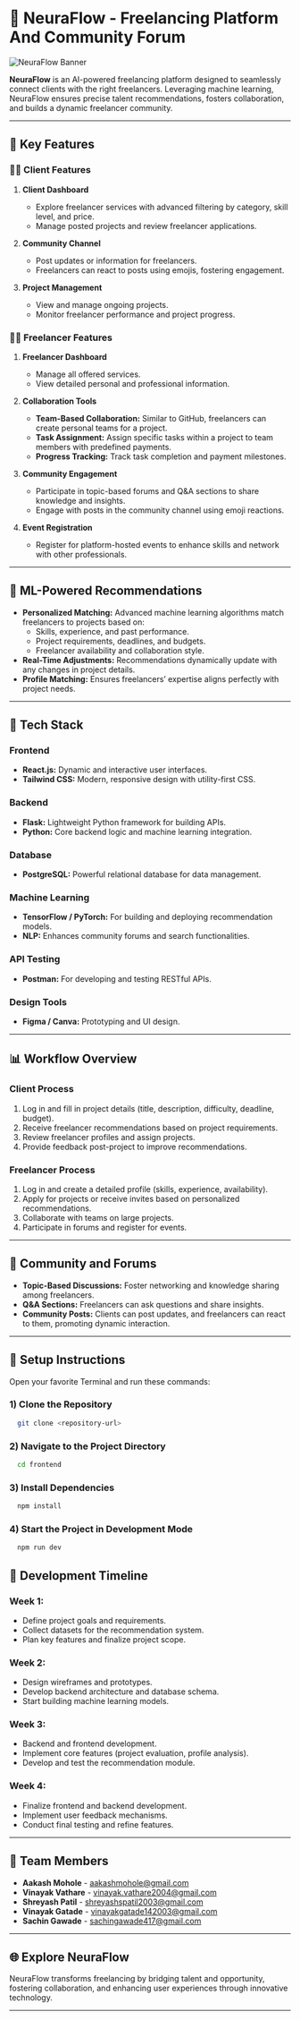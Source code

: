 

# 🌟 **NeuraFlow - Freelancing Platform And Community Forum**

![NeuraFlow Banner](https://sp-ao.shortpixel.ai/client/to_auto,q_glossy,ret_img,w_1024,h_427/https://pianalytix.com/wp-content/uploads/2020/11/Recommendation-Systems-1024x427.jpg)

**NeuraFlow** is an AI-powered freelancing platform designed to seamlessly connect clients with the right freelancers. Leveraging machine learning, NeuraFlow ensures precise talent recommendations, fosters collaboration, and builds a dynamic freelancer community.

---


## 🚀 **Key Features**

### 🧑‍💼 **Client Features**
1. **Client Dashboard**  
   - Explore freelancer services with advanced filtering by category, skill level, and price.
   - Manage posted projects and review freelancer applications.

2. **Community Channel**  
   - Post updates or information for freelancers.  
   - Freelancers can react to posts using emojis, fostering engagement.

3. **Project Management**  
   - View and manage ongoing projects.  
   - Monitor freelancer performance and project progress.

### 🧑‍💻 **Freelancer Features**
1. **Freelancer Dashboard**  
   - Manage all offered services.  
   - View detailed personal and professional information.  

2. **Collaboration Tools**  
   - **Team-Based Collaboration:** Similar to GitHub, freelancers can create personal teams for a project.  
   - **Task Assignment:** Assign specific tasks within a project to team members with predefined payments.  
   - **Progress Tracking:** Track task completion and payment milestones.  

3. **Community Engagement**  
   - Participate in topic-based forums and Q&A sections to share knowledge and insights.  
   - Engage with posts in the community channel using emoji reactions.  

4. **Event Registration**  
   - Register for platform-hosted events to enhance skills and network with other professionals.  

---

## 🧠 **ML-Powered Recommendations**
- **Personalized Matching:** Advanced machine learning algorithms match freelancers to projects based on:  
  - Skills, experience, and past performance.  
  - Project requirements, deadlines, and budgets.  
  - Freelancer availability and collaboration style.  
- **Real-Time Adjustments:** Recommendations dynamically update with any changes in project details.  
- **Profile Matching:** Ensures freelancers’ expertise aligns perfectly with project needs.  

---

## 🔧 **Tech Stack**

### **Frontend**
- **React.js:** Dynamic and interactive user interfaces.  
- **Tailwind CSS:** Modern, responsive design with utility-first CSS.  

### **Backend**
- **Flask:** Lightweight Python framework for building APIs.  
- **Python:** Core backend logic and machine learning integration.  

### **Database**
- **PostgreSQL:** Powerful relational database for data management.  

### **Machine Learning**
- **TensorFlow / PyTorch:** For building and deploying recommendation models.  
- **NLP:** Enhances community forums and search functionalities.  

### **API Testing**
- **Postman:** For developing and testing RESTful APIs.  

### **Design Tools**
- **Figma / Canva:** Prototyping and UI design.  

---

## 📊 **Workflow Overview**

### **Client Process**
1. Log in and fill in project details (title, description, difficulty, deadline, budget).  
2. Receive freelancer recommendations based on project requirements.  
3. Review freelancer profiles and assign projects.  
4. Provide feedback post-project to improve recommendations.  

### **Freelancer Process**
1. Log in and create a detailed profile (skills, experience, availability).  
2. Apply for projects or receive invites based on personalized recommendations.  
3. Collaborate with teams on large projects.  
4. Participate in forums and register for events.  

---

## 💬 **Community and Forums**
- **Topic-Based Discussions:** Foster networking and knowledge sharing among freelancers.  
- **Q&A Sections:** Freelancers can ask questions and share insights.  
- **Community Posts:** Clients can post updates, and freelancers can react to them, promoting dynamic interaction.  

---

## 🔧 **Setup Instructions**

Open your favorite Terminal and run these commands:

 ### 1) Clone the Repository

```bash
  git clone <repository-url> 
```

 ### 2) Navigate to the Project Directory

```bash
  cd frontend
```

### 3) Install Dependencies

```bash
  npm install
```
### 4) Start the Project in Development Mode

```bash
  npm run dev 
```


## 📆 **Development Timeline**

### **Week 1:**  
- Define project goals and requirements.  
- Collect datasets for the recommendation system.  
- Plan key features and finalize project scope.  

### **Week 2:**  
- Design wireframes and prototypes.  
- Develop backend architecture and database schema.  
- Start building machine learning models.  

### **Week 3:**  
- Backend and frontend development.  
- Implement core features (project evaluation, profile analysis).  
- Develop and test the recommendation module.  

### **Week 4:**  
- Finalize frontend and backend development.  
- Implement user feedback mechanisms.  
- Conduct final testing and refine features.  

---

## 👥 **Team Members**
- **Aakash Mohole** - aakashmohole@gmail.com  
- **Vinayak Vathare** - vinayak.vathare2004@gmail.com  
- **Shreyash Patil** - shreyashspatil2003@gmail.com  
- **Vinayak Gatade** - vinayakgatade142003@gmail.com  
- **Sachin Gawade** - sachingawade417@gmail.com  

---

## 🌐 **Explore NeuraFlow**  
NeuraFlow transforms freelancing by bridging talent and opportunity, fostering collaboration, and enhancing user experiences through innovative technology.

---
